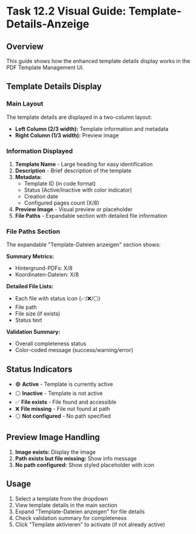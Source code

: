 # Task 12.2 Visual Guide: Template-Details-Anzeige

## Overview

This guide shows how the enhanced template details display works in the PDF Template Management UI.

## Template Details Display

### Main Layout

The template details are displayed in a two-column layout:

- **Left Column (2/3 width):** Template information and metadata
- **Right Column (1/3 width):** Preview image

### Information Displayed

1. **Template Name** - Large heading for easy identification
2. **Description** - Brief description of the template
3. **Metadata:**
   - Template ID (in code format)
   - Status (Active/Inactive with color indicator)
   - Creation date
   - Configured pages count (X/8)
4. **Preview Image** - Visual preview or placeholder
5. **File Paths** - Expandable section with detailed file information

### File Paths Section

The expandable "Template-Dateien anzeigen" section shows:

**Summary Metrics:**

- Hintergrund-PDFs: X/8
- Koordinaten-Dateien: X/8

**Detailed File Lists:**

- Each file with status icon (✅/❌/⚪)
- File path
- File size (if exists)
- Status text

**Validation Summary:**

- Overall completeness status
- Color-coded message (success/warning/error)

## Status Indicators

- 🟢 **Active** - Template is currently active
- ⚪ **Inactive** - Template is not active
- ✅ **File exists** - File found and accessible
- ❌ **File missing** - File not found at path
- ⚪ **Not configured** - No path specified

## Preview Image Handling

1. **Image exists:** Display the image
2. **Path exists but file missing:** Show info message
3. **No path configured:** Show styled placeholder with icon

## Usage

1. Select a template from the dropdown
2. View template details in the main section
3. Expand "Template-Dateien anzeigen" for file details
4. Check validation summary for completeness
5. Click "Template aktivieren" to activate (if not already active)
